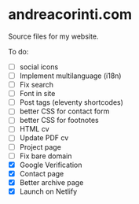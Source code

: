 # andreacorinti.com

Source files for my website.

To do:

- [ ] social icons
- [ ] Implement multilanguage (i18n)
- [ ] Fix search
- [ ] Font in site
- [ ] Post tags (eleventy shortcodes)
- [ ] better CSS for contact form
- [ ] better CSS for footnotes
- [ ] HTML cv
- [ ] Update PDF cv
- [ ] Project page
- [ ] Fix bare domain
- [x] Google Verification
- [x] Contact page
- [x] Better archive page
- [x] Launch on Netlify

